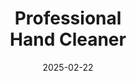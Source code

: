 ---
type: product
layout: product
date: 2025-02-22

# SEO metadata
seoTitleSuffix: "Industrial-Strength Hand Soap for Colorado"
seoDescription: >-
  Elevate your Colorado mechanic supplies with Nutcracker’s professional,
  industrial-strength hand cleaner. Tough on grime, gentle on skin—perfect for
  auto shops or dealerships.

# Page content
titlePrefix: "Optimize Your Colorado Auto Supplies"
title: "Professional <br> **Hand Cleaner**"
description: >-
  Looking for a reliable auto repair supply in Colorado to keep your crew’s hands
  clean? Our industrial-strength, non-solvent Nutcracker Professional Hand
  Cleaner is formulated for high-volume shops and dealerships, offering fast
  shipping, bulk ordering options, and unmatched skin-friendly performance. Cut
  restock costs and maximize safety with every wash.

# benefitsContent
benefitsImages:
  - image: /images/handcleaner/product-despencer.jpg
    alt: "Nutcracker Pro industrial-strength hand cleaner dispenser for auto shops"
  - image: /images/handcleaner/product-details.jpg
    alt: "Nutcracker Pro Professional Hand Cleaner bulk variants"

benefitsBlocks:
  - title: "Mechanic Supplies in Colorado"
    text: >-
      From thick engine oils to stubborn brake dust, Nutcracker’s
      industrial-strength Professional Hand Cleaner stands out among mechanic
      supplies in Colorado. Perfect for local auto shops, dealerships, and
      service centers seeking robust cleaning and healthy skin after every wash.

  - title: "Shop-Grade Professional Hand Cleaner"
    text: >-
      Engineered for frequent hand washing, this non-solvent, shop-grade
      Professional Hand Cleaner effectively removes grease, paint, and adhesives
      without harsh chemicals. A gentle yet powerful solution for busy auto
      technicians looking to reduce skin irritation.

  - title: "Eco-Friendly Walnut Scrubbers"
    text: >-
      Nutcracker’s eco-friendly approach uses biodegradable walnut shell
      scrubbers in our Professional Hand Cleaner, eliminating harsh microbeads.
      By swapping out synthetic abrasives, we reduce pollution and still deliver
      top-tier results. Ideal for shops committed to greener operations.

  - title: "Versatile Across Industries"
    text: >-
      From automotive and fleet service centers to construction sites, our
      industrial-strength Professional Hand Cleaner meets diverse demands. It
      dissolves tough contaminants like grease, tar, and ink effortlessly,
      keeping hands clean and moisturized under any conditions.

  - title: "Bulk Auto Shop Supplies, Zero Residue"
    text: >-
      Say goodbye to greasy films left behind by inferior products. Our formula
      rinses clean, letting you grip tools or equipment immediately. Save on
      reorders with a concentrated blend that stretches every drop.

  - title: "Cost Efficiency for High-Volume Shops"
    text: >-
      With our super-concentrated formula, you use less product per wash, cutting
      expenses on day-to-day garage supplies. Fast shipping keeps you stocked,
      ensuring minimal downtime and maximum productivity.

  - title: "Mechanic Safety Product with Conditioning Agents"
    text: >-
      Packed with skin conditioners, our Professional Hand Cleaner supports
      healthy hands despite frequent washing. No more cracked or irritated
      skin—just a safe, consistent cleaning routine for every shift.

  - title: "Local Mechanic Supply Distributor in Colorado"
    text: >-
      Nutcracker partners with regional shops for rapid deliveries and dedicated
      support. Our proven distribution network ensures that your Professional
      Hand Cleaner arrives on time, every time, for uninterrupted service.

  - title: "Compliance-Ready for Modern Regulations"
    text: >-
      Professionals need cleaning products that meet safety and environmental
      standards. Our formula is free of harmful solvents and dyes, offering peace
      of mind for shops staying up-to-date with industry requirements.

# testimonials section
testimonials:
  items:
    - name: "Derrick"
      text: >-
        This Nutcracker cleaner is a lifesaver in my dealership's service bay. We
        tackle heavy-duty grease every day, and it never fails to scrub away the
        gunk fast. My team loves how gentle it is on their skin.

    - name: "Clarissa"
      text: >-
        I manage an auto body shop and we've tried countless hand soaps. This is
        the only one that removes paint splatters without causing dryness or
        irritation. Definitely sticking with it long term.

    - name: "Tom"
      text: >-
        I'm a fleet service supervisor and our crew uses this hand cleaner
        nonstop. No more complaints about harsh chemicals or slimy residue. It
        rinses quick, saving us time and water in the long run.

    - name: "Luis"
      text: >-
        My dealership used to cycle through cheaper soaps, but they never cut
        through engine oil like this one. Plus, a little goes a long way, so
        we're saving serious cash on restocks.

    - name: "Cheryl"
      text: >-
        Finally, a hand soap that doesn't smell artificial or leave my hands
        feeling like sandpaper. Nutcracker nailed the balance between tough
        cleansing and real comfort.

    - name: "Matthew"
      text: >-
        Every mechanic in our garage swears by this soap. We deal with everything
        from transmission fluid to adhesive sealants, and it wipes them away
        effortlessly without any greasy leftovers.

    - name: "Gloria"
      text: >-
        I run a small service center, and we’re big on keeping things
        eco-friendly. Knowing this cleaner uses walnut shells instead of harsh
        plastics sealed the deal for us. It's gentle on hands and our planet.

    - name: "Ronald"
      text: >-
        My skin used to crack from over-washing, but that changed after switching
        to Nutcracker. The conditioning agents really do their job, and I can’t
        imagine using anything else now.

    - name: "Patrice"
      text: >-
        We bulk-ordered Nutcracker for our dealership chain. The distribution was
        seamless, and technicians across multiple locations have praised how
        effectively it handles stuck-on grease without any skin irritation.

# FAQ section
faq:
  questions:
    - question: "How does Nutcracker's hand cleaner handle tough automotive grime?"
      answer: >-
        Our industrial-strength formula breaks down grease, oil, tar, and even
        adhesives quickly. Micro-scrubbing walnut shells remove stubborn
        residues, while skin conditioners keep hands soft. It's perfect for busy
        mechanic shops and dealership service bays.

    - question: "Is this hand cleaner suitable for large-scale operations?"
      answer: >-
        Yes. With a super-concentrated formula, it’s ideal for high-volume
        environments like fleet maintenance centers, factories, and auto repair
        shops. A small amount covers plenty of ground, helping you cut supply
        costs and reduce restock frequency.

    - question: "Can it replace harsh chemical cleaners in my workshop?"
      answer: >-
        Absolutely. Nutcracker’s Professional Hand Cleaner uses non-solvent,
        eco-friendly components that deliver powerful results without the risks
        linked to harsh chemicals. You get heavy-duty performance without
        damaging skin or surfaces.

    - question: "Does the hand cleaner have any scent or artificial dyes?"
      answer: >-
        Nutcracker is free from synthetic fragrances and dyes, so it won’t
        overpower your workspace. The natural formula leaves only a mild, clean
        smell behind, making it an excellent choice for service centers
        prioritizing a comfortable environment.

    - question: "What makes walnut shells better than traditional abrasive beads?"
      answer: >-
        Walnut shells are biodegradable and less abrasive on skin compared to
        plastic microbeads. They’re tough on grime but gentle on your hands and
        the environment, offering a more sustainable solution without sacrificing
        cleaning power.

    - question: "Will it dry out my hands with repeated use?"
      answer: >-
        No. Our product is enriched with moisturizers to balance out frequent
        washing. While many industrial cleaners strip natural oils, Nutcracker’s
        formula helps maintain healthy skin, so your team stays comfortable and
        efficient all day long.

    - question: "How do I optimize my shop’s usage of Nutcracker’s hand cleaner?"
      answer: >-
        Use a dispenser to control portion size and prevent waste. Its thick
        consistency ensures even a small amount can scrub off heavy buildup.
        Regularly training your team on proper washing techniques can further
        extend each bottle’s lifespan.

    - question: "Can it handle tasks beyond automotive maintenance?"
      answer: >-
        Absolutely. From wiping off construction dust to rinsing away paint or
        industrial grime, this cleaner adapts to a range of tough scenarios. It’s
        a versatile product that meets the demands of varied professions
        requiring thorough hand cleansing.

---